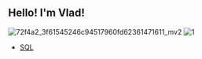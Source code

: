 Hello! I'm Vlad!
--------------------
![72f4a2_3f61545246c94517960fd62361471611_mv2](https://user-images.githubusercontent.com/101735229/174885153-4a0727e4-1615-4de0-9053-c8a75aa385d8.gif)
![1](https://user-images.githubusercontent.com/101735229/174890791-05619fcb-9c91-498a-982f-9ffcc30c795e.jpg)


* [SQL](https://github.com/SolovyevVlad/HomeWork_SQL)
